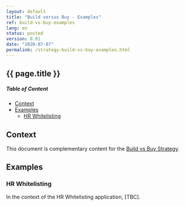 ```yaml
---
layout: default
title: "Build versus Buy - Examples"
ref: build-vs-buy-examples
lang: en
status: posted
version: 0.01
date: "2020-07-07"
permalink: /strategy-build-vs-buy-examples.html
---
```

<!-- markdownlint-disable MD033 -->
<!-- the below cSpell statement says to ignore any text between HTML tags. E.g. it will ignore "th rowspan='2'" in this string: <th rowspan='2'> -->
<!-- cSpell:ignoreRegExp /\<[^\>]+\>/ -->
## {{ page.title }} <!-- omit in toc -->

<!-- markdownlint-disable MD001 -->
##### Table of Content <!-- omit in toc -->
<!-- markdownlint-enable MD001 -->

- [Context](#context)
- [Examples](#examples)
  - [HR Whitelisting](#hr-whitelisting)

## Context

This document is complementary content for the [Build vs Buy Strategy](strategy-build-vs-buy.html).

## Examples

### HR Whitelisting

In the context of the HR Whitelisting application, [TBC].
